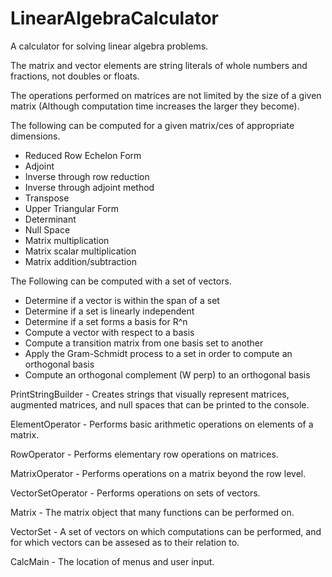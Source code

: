 # LinearAlgebraCalculator
A calculator for solving linear algebra problems.

The matrix and vector elements are string literals of whole numbers and fractions, not doubles or floats.

The operations performed on matrices are not limited by the size of a given matrix (Although computation time increases the larger they become).

The following can be computed for a given matrix/ces of appropriate dimensions.
  - Reduced Row Echelon Form
  - Adjoint
  - Inverse through row reduction
  - Inverse through adjoint method
  - Transpose
  - Upper Triangular Form
  - Determinant
  - Null Space
  - Matrix multiplication
  - Matrix scalar multiplication
  - Matrix addition/subtraction
  
The Following can be computed with a set of vectors.
  - Determine if a vector is within the span of a set
  - Determine if a set is linearly independent
  - Determine if a set forms a basis for R^n
  - Compute a vector with respect to a basis
  - Compute a transition matrix from one basis set to another
  - Apply the Gram-Schmidt process to a set in order to compute an orthogonal basis
  - Compute an orthogonal complement (W perp) to an orthogonal basis

PrintStringBuilder - Creates strings that visually represent matrices, augmented matrices, and null spaces that can be printed to the console.

ElementOperator - Performs basic arithmetic operations on elements of a matrix.

RowOperator - Performs elementary row operations on matrices.

MatrixOperator - Performs operations on a matrix beyond the row level.

VectorSetOperator - Performs operations on sets of vectors.

Matrix - The matrix object that many functions can be performed on.

VectorSet - A set of vectors on which computations can be performed, and for which vectors can be assesed as to their relation to.

CalcMain - The location of menus and user input.
